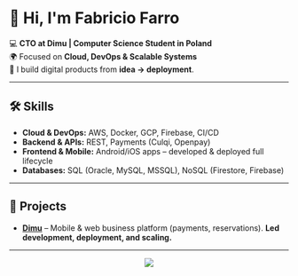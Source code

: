 # 👋 Hi, I'm Fabricio Farro  

💻 **CTO at Dimu | Computer Science Student in Poland**  
🌍 Focused on **Cloud, DevOps & Scalable Systems**  
🚀 I build digital products from **idea → deployment**.  

---

## 🛠️ Skills  
- **Cloud & DevOps:** AWS, Docker, GCP, Firebase, CI/CD  
- **Backend & APIs:** REST, Payments (Culqi, Openpay)  
- **Frontend & Mobile:** Android/iOS apps – developed & deployed full lifecycle  
- **Databases:** SQL (Oracle, MySQL, MSSQL), NoSQL (Firestore, Firebase)  

---

## 📌 Projects  
- **[Dimu](https://www.dimu.app/)** – Mobile & web business platform (payments, reservations). **Led development, deployment, and scaling.**  

---

<p align="center">
  <img src="https://readme-typing-svg.herokuapp.com?size=22&duration=2500&color=43D787&center=true&vCenter=true&lines=⭐️+Always+learning;⭐️+Always+building;⭐️+Always+improving"/>
</p>
